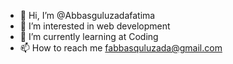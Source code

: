- 👋 Hi, I’m @Abbasguluzadafatima
- 👀 I’m interested in web development
- 🌱 I’m currently learning at Coding
- 📫 How to reach me fabbasquluzada@gmail.com

<!---
Abbasguluzadafatima/Abbasguluzadafatima is a ✨ special ✨ repository because its `README.md` (this file) appears on your GitHub profile.
You can click the Preview link to take a look at your changes.
--->

